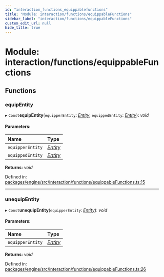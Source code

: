 ```yaml
---
id: "interaction_functions_equippablefunctions"
title: "Module: interaction/functions/equippableFunctions"
sidebar_label: "interaction/functions/equippableFunctions"
custom_edit_url: null
hide_title: true
---
```


# Module: interaction/functions/equippableFunctions

## Functions

### equipEntity

▸ `Const`**equipEntity**(`equipperEntity`: [*Entity*](../classes/ecs_classes_entity.entity.md), `equippedEntity`: [*Entity*](../classes/ecs_classes_entity.entity.md)): *void*

#### Parameters:

Name | Type |
:------ | :------ |
`equipperEntity` | [*Entity*](../classes/ecs_classes_entity.entity.md) |
`equippedEntity` | [*Entity*](../classes/ecs_classes_entity.entity.md) |

**Returns:** *void*

Defined in: [packages/engine/src/interaction/functions/equippableFunctions.ts:15](https://github.com/xr3ngine/xr3ngine/blob/716a06460/packages/engine/src/interaction/functions/equippableFunctions.ts#L15)

___

### unequipEntity

▸ `Const`**unequipEntity**(`equipperEntity`: [*Entity*](../classes/ecs_classes_entity.entity.md)): *void*

#### Parameters:

Name | Type |
:------ | :------ |
`equipperEntity` | [*Entity*](../classes/ecs_classes_entity.entity.md) |

**Returns:** *void*

Defined in: [packages/engine/src/interaction/functions/equippableFunctions.ts:26](https://github.com/xr3ngine/xr3ngine/blob/716a06460/packages/engine/src/interaction/functions/equippableFunctions.ts#L26)
